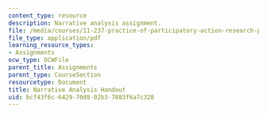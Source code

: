 ```yaml
---
content_type: resource
description: Narrative analysis assignment.
file: /media/courses/11-237-practice-of-participatory-action-research-par-spring-2016/bcf43f6c642970d802b37883f6a7c328_MIT11_237S16_Narrative.pdf
file_type: application/pdf
learning_resource_types:
- Assignments
ocw_type: OCWFile
parent_title: Assignments
parent_type: CourseSection
resourcetype: Document
title: Narrative Analysis Handout
uid: bcf43f6c-6429-70d8-02b3-7883f6a7c328
---
```

